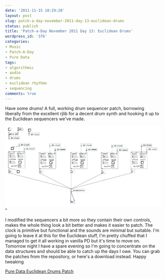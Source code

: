 ```yaml
---
date: '2011-11-15 18:29:20'
layout: post
slug: patch-a-day-november-2011-day-13-euclidean-drums
status: publish
title: 'Patch-a-Day November 2011 Day 13: Euclidean Drums'
wordpress_id: '376'
categories:
- Music
- Patch-A-Day
- Pure Data
tags:
- algorithmic
- audio
- drums
- euclidean rhythms
- sequencing
comments: true
---
```


Have some drums! A full, working drum sequencer patch, borrowing liberally from the excellent rjlib for a decent drum synth and hooking it up to the Euclidean sequencers we've made.

![Euclidean drums](/a/2011-11-15-patch-a-day-november-2011-day-13-euclidean-drums/Euclidean-drums.png)"

I modified the sequencers a bit more so they contain their own controls, makes the whole thing look a bit better and makes it easier to patch. The clock is primitive but functional and the sounds are minimal but suitable. I'm going to leave it at this for the Euclidean stuff, I'm pretty chuffed that I managed to get it all working in vanilla PD but it's time to move on. Tomorrow night I have a spare evening so I'm going to concentrate on the data structures and should be able to catch up the days I owe. You can grab the patches from the repository, or here's a download instead. Happy tweaking

[Pure Data Euclidean Drums Patch](/a/2011-11-15-patch-a-day-november-2011-day-13-euclidean-drums/Day-13_Euclidean_Drums.tar)
